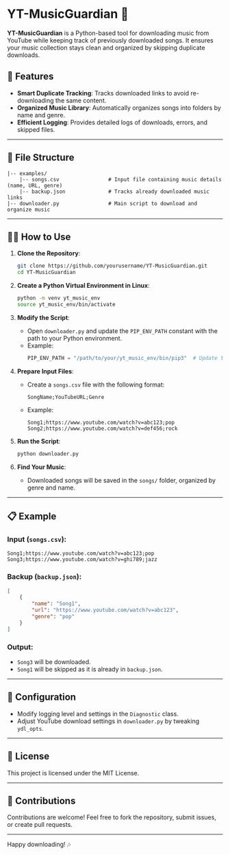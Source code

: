# YT-MusicGuardian 🎵

**YT-MusicGuardian** is a Python-based tool for downloading music from YouTube while keeping track of previously downloaded songs. It ensures your music collection stays clean and organized by skipping duplicate downloads.

## 🚀 Features
- **Smart Duplicate Tracking**: Tracks downloaded links to avoid re-downloading the same content.
- **Organized Music Library**: Automatically organizes songs into folders by name and genre.
- **Efficient Logging**: Provides detailed logs of downloads, errors, and skipped files.

---

## 📂 File Structure
```
|-- examples/
    |-- songs.csv                # Input file containing music details (name, URL, genre)
    |-- backup.json              # Tracks already downloaded music links
|-- downloader.py                # Main script to download and organize music
```

---

## 🧑‍💻 How to Use

1. **Clone the Repository**:
   ```bash
   git clone https://github.com/yourusername/YT-MusicGuardian.git
   cd YT-MusicGuardian
   ```

2. **Create a Python Virtual Environment in Linux**:
   ```bash
   python -m venv yt_music_env
   source yt_music_env/bin/activate
   ```

3. **Modify the Script**:
   - Open `downloader.py` and update the `PIP_ENV_PATH` constant with the path to your Python environment.
   - Example:
     ```python
     PIP_ENV_PATH = "/path/to/your/yt_music_env/bin/pip3"  # Update this with your virtual environment path
     ```

4. **Prepare Input Files**:
   - Create a `songs.csv` file with the following format:
     ```csv
     SongName;YouTubeURL;Genre
     ```
   - Example:
     ```csv
     Song1;https://www.youtube.com/watch?v=abc123;pop
     Song2;https://www.youtube.com/watch?v=def456;rock
     ```

5. **Run the Script**:
   ```bash
   python downloader.py
   ```

6. **Find Your Music**:
   - Downloaded songs will be saved in the `songs/` folder, organized by genre and name.

---

## 📋 Example
### Input (`songs.csv`):
```csv
Song1;https://www.youtube.com/watch?v=abc123;pop
Song3;https://www.youtube.com/watch?v=ghi789;jazz
```

### Backup (`backup.json`):
```json
[
    {
        "name": "Song1",
        "url": "https://www.youtube.com/watch?v=abc123",
        "genre": "pop"
    }
]
```

### Output:
- `Song3` will be downloaded.
- `Song1` will be skipped as it is already in `backup.json`.

---

## 🔧 Configuration
- Modify logging level and settings in the `Diagnostic` class.
- Adjust YouTube download settings in `downloader.py` by tweaking `ydl_opts`.

---

## 📜 License
This project is licensed under the MIT License.

---

## 🤝 Contributions
Contributions are welcome! Feel free to fork the repository, submit issues, or create pull requests.

---

Happy downloading! 🎶
